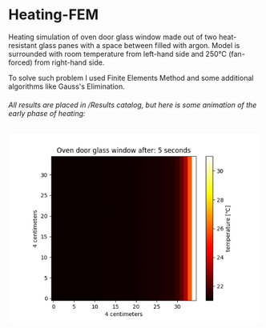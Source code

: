 # Heating-FEM

Heating simulation of oven door glass window made out of two heat-resistant glass panes with a space between filled with argon. Model is surrounded with room temperature from left-hand side and 250℃ (fan-forced) from right-hand side.

To solve such problem I used Finite Elements Method and some additional algorithms like Gauss's Elimination.

###### All results are placed in /Results catalog, but here is some animation of the early phase of heating:


<p align="center">
    <img src="https://raw.githubusercontent.com/maikelSoFly/Heating-FEM/master/Results/early_phase/early-phase-animation.gif" width="500"/>
</p>
